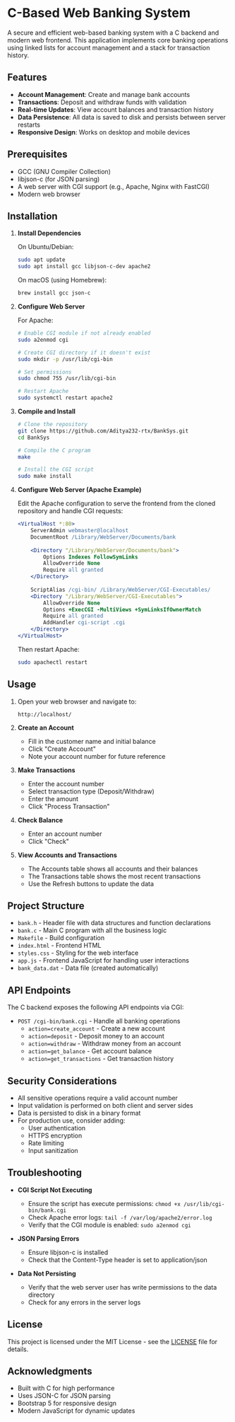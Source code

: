 # C-Based Web Banking System

A secure and efficient web-based banking system with a C backend and modern web frontend. This application implements core banking operations using linked lists for account management and a stack for transaction history.

## Features

- **Account Management**: Create and manage bank accounts
- **Transactions**: Deposit and withdraw funds with validation
- **Real-time Updates**: View account balances and transaction history
- **Data Persistence**: All data is saved to disk and persists between server restarts
- **Responsive Design**: Works on desktop and mobile devices

## Prerequisites

- GCC (GNU Compiler Collection)
- libjson-c (for JSON parsing)
- A web server with CGI support (e.g., Apache, Nginx with FastCGI)
- Modern web browser

## Installation

1. **Install Dependencies**

   On Ubuntu/Debian:
   ```bash
   sudo apt update
   sudo apt install gcc libjson-c-dev apache2
   ```

   On macOS (using Homebrew):
   ```bash
   brew install gcc json-c
   ```

2. **Configure Web Server**

   For Apache:
   ```bash
   # Enable CGI module if not already enabled
   sudo a2enmod cgi
   
   # Create CGI directory if it doesn't exist
   sudo mkdir -p /usr/lib/cgi-bin
   
   # Set permissions
   sudo chmod 755 /usr/lib/cgi-bin
   
   # Restart Apache
   sudo systemctl restart apache2
   ```

3. **Compile and Install**

   ```bash
   # Clone the repository
   git clone https://github.com/Aditya232-rtx/BankSys.git
   cd BankSys
   
   # Compile the C program
   make
   
   # Install the CGI script
   sudo make install
   ```

4. **Configure Web Server (Apache Example)**

   Edit the Apache configuration to serve the frontend from the cloned repository and handle CGI requests:
   
   ```apache
   <VirtualHost *:80>
       ServerAdmin webmaster@localhost
       DocumentRoot /Library/WebServer/Documents/bank
       
       <Directory "/Library/WebServer/Documents/bank">
           Options Indexes FollowSymLinks
           AllowOverride None
           Require all granted
       </Directory>
       
       ScriptAlias /cgi-bin/ /Library/WebServer/CGI-Executables/
       <Directory "/Library/WebServer/CGI-Executables">
           AllowOverride None
           Options +ExecCGI -MultiViews +SymLinksIfOwnerMatch
           Require all granted
           AddHandler cgi-script .cgi
       </Directory>
   </VirtualHost>
   ```

   Then restart Apache:
   ```bash
   sudo apachectl restart
   ```

## Usage

1. Open your web browser and navigate to:
   ```
   http://localhost/
   ```

2. **Create an Account**
   - Fill in the customer name and initial balance
   - Click "Create Account"
   - Note your account number for future reference

3. **Make Transactions**
   - Enter the account number
   - Select transaction type (Deposit/Withdraw)
   - Enter the amount
   - Click "Process Transaction"

4. **Check Balance**
   - Enter an account number
   - Click "Check"

5. **View Accounts and Transactions**
   - The Accounts table shows all accounts and their balances
   - The Transactions table shows the most recent transactions
   - Use the Refresh buttons to update the data

## Project Structure

- `bank.h` - Header file with data structures and function declarations
- `bank.c` - Main C program with all the business logic
- `Makefile` - Build configuration
- `index.html` - Frontend HTML
- `styles.css` - Styling for the web interface
- `app.js` - Frontend JavaScript for handling user interactions
- `bank_data.dat` - Data file (created automatically)

## API Endpoints

The C backend exposes the following API endpoints via CGI:

- `POST /cgi-bin/bank.cgi` - Handle all banking operations
  - `action=create_account` - Create a new account
  - `action=deposit` - Deposit money to an account
  - `action=withdraw` - Withdraw money from an account
  - `action=get_balance` - Get account balance
  - `action=get_transactions` - Get transaction history

## Security Considerations

- All sensitive operations require a valid account number
- Input validation is performed on both client and server sides
- Data is persisted to disk in a binary format
- For production use, consider adding:
  - User authentication
  - HTTPS encryption
  - Rate limiting
  - Input sanitization

## Troubleshooting

- **CGI Script Not Executing**
  - Ensure the script has execute permissions: `chmod +x /usr/lib/cgi-bin/bank.cgi`
  - Check Apache error logs: `tail -f /var/log/apache2/error.log`
  - Verify that the CGI module is enabled: `sudo a2enmod cgi`

- **JSON Parsing Errors**
  - Ensure libjson-c is installed
  - Check that the Content-Type header is set to application/json

- **Data Not Persisting**
  - Verify that the web server user has write permissions to the data directory
  - Check for any errors in the server logs

## License

This project is licensed under the MIT License - see the [LICENSE](LICENSE) file for details.

## Acknowledgments

- Built with C for high performance
- Uses JSON-C for JSON parsing
- Bootstrap 5 for responsive design
- Modern JavaScript for dynamic updates

